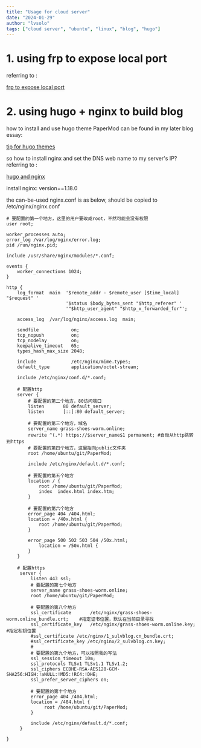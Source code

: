 ```yaml
---
title: "Usage for cloud server"
date: "2024-01-29"
author: "lvsolo"
tags: ["cloud server", "ubuntu", "linux", "blog", "hugo"]
---
```


# 1. using frp to expose local port
referring to :

[frp to expose local port](https://blog.csdn.net/weixin_42265958/article/details/106008837)

# 2. using hugo + nginx to build blog
how to install and use hugo theme PaperMod can be found in my later blog essay:

[tip for hugo themes](/posts/tips_for_hugo_themes)

so how to install nginx and set the DNS web name to my server's IP?
referring to :

[hugo and nginx](sulvblog.cn/posts/blog/hugo_deploy/)

install nginx:
version==1.18.0

the can-be-used nginx.conf is as below, should be copied to /etc/nginx/nginx.conf
```
# 要配置的第一个地方，这里的用户要改成root，不然可能会没有权限
user root;

worker_processes auto;
error_log /var/log/nginx/error.log;
pid /run/nginx.pid;

include /usr/share/nginx/modules/*.conf;

events {
    worker_connections 1024;
}

http {
    log_format  main  '$remote_addr - $remote_user [$time_local] "$request" '
                      '$status $body_bytes_sent "$http_referer" '
                      '"$http_user_agent" "$http_x_forwarded_for"';

    access_log  /var/log/nginx/access.log  main;

    sendfile            on;
    tcp_nopush          on;
    tcp_nodelay         on;
    keepalive_timeout   65;
    types_hash_max_size 2048;

    include             /etc/nginx/mime.types;
    default_type        application/octet-stream;

    include /etc/nginx/conf.d/*.conf;
    
    # 配置http
    server {
        # 要配置的第二个地方，80访问端口
        listen       80 default_server; 
        listen       [::]:80 default_server;
        
        # 要配置的第三个地方，域名
        server_name grass-shoes-worm.online;
        rewrite ^(.*) https://$server_name$1 permanent; #自动从http跳转到https
        # 要配置的第四个地方，这里指向public文件夹
        root /home/ubuntu/git/PaperMod;

        include /etc/nginx/default.d/*.conf;
        
        # 要配置的第五个地方
        location / {
            root /home/ubuntu/git/PaperMod;
            index  index.html index.htm;
        }
        
        # 要配置的第六个地方
        error_page 404 /404.html;
        location = /40x.html {
            root /home/ubuntu/git/PaperMod;
        }

        error_page 500 502 503 504 /50x.html;
            location = /50x.html {
        }
    }
    
    # 配置https
     server {
         listen 443 ssl;
         # 要配置的第七个地方
         server_name grass-shoes-worm.online;
         root /home/ubuntu/git/PaperMod;
         
         # 要配置的第八个地方
         ssl_certificate       /etc/nginx/grass-shoes-worm.online_bundle.crt;    #指定证书位置，默认在当前目录寻找
         ssl_certificate_key   /etc/nginx/grass-shoes-worm.online.key;    #指定私钥位置
         #ssl_certificate /etc/nginx/1_sulvblog.cn_bundle.crt;
         #ssl_certificate_key /etc/nginx/2_sulvblog.cn.key;
         #
         # 要配置的第九个地方，可以按照我的写法
         ssl_session_timeout 10m;
         ssl_protocols TLSv1 TLSv1.1 TLSv1.2;
         ssl_ciphers ECDHE-RSA-AES128-GCM-SHA256:HIGH:!aNULL:!MD5:!RC4:!DHE;
         ssl_prefer_server_ciphers on;
         
         # 要配置的第十个地方
         error_page 404 /404.html;
         location = /404.html {
              root /home/ubuntu/git/PaperMod;
         }

         include /etc/nginx/default.d/*.conf;
     }

}

```
